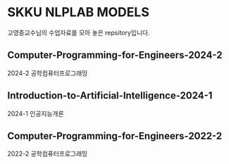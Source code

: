 # SKKU NLPLAB MODELS

고영중교수님의 수업자료를 모아 놓은 repsitory입니다.

## Computer-Programming-for-Engineers-2024-2
2024-2 공학컴퓨터프로그래밍

## Introduction-to-Artificial-Intelligence-2024-1
2024-1 인공지능개론 

## Computer-Programming-for-Engineers-2022-2
2022-2 공학컴퓨터프로그래밍
